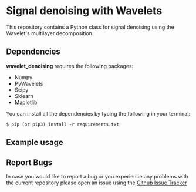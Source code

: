 # Signal denoising with Wavelets

This repository contains a Python class for signal denoising using the Wavelet's
multilayer decomposition. 


## Dependencies

**wavelet_denoising** requires the following packages:
  * Numpy
  * PyWavelets
  * Scipy
  * Sklearn
  * Maplotlib

You can install all the dependencies by typing the following in your terminal:
```
$ pip (or pip3) install -r requirements.txt
```

## Example usage



## Report Bugs

In case you would like to report a bug or you experience any problems with the
current repository please open an issue using the [Github Issue Tracker](https://github.com/gdetor/wavelet_denoising/issues)
